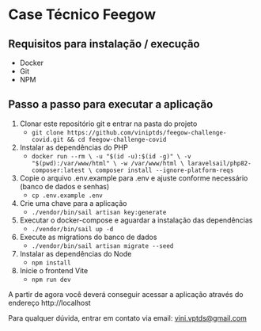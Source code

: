 # Case Técnico Feegow

## Requisitos para instalação / execução

* Docker
* Git
* NPM

## Passo a passo para executar a aplicação

1. Clonar este repositório git e entrar na pasta do projeto
    * ``git clone https://github.com/viniptds/feegow-challenge-covid.git && cd feegow-challenge-covid``
2. Instalar as dependências do PHP
    * ``docker run --rm \
    -u "$(id -u):$(id -g)" \
    -v "$(pwd):/var/www/html" \
    -w /var/www/html \
    laravelsail/php82-composer:latest \
    composer install --ignore-platform-reqs``
3. Copie o arquivo .env.example para .env e ajuste conforme necessário (banco de dados e senhas)
    * ``cp .env.example .env``
4. Crie uma chave para a aplicação
    * ``./vendor/bin/sail artisan key:generate``
5. Executar o docker-compose e aguardar a instalação das dependências
    * ``./vendor/bin/sail up -d``
6. Execute as migrations do banco de dados
    * ``./vendor/bin/sail artisan migrate --seed``
7. Instalar as dependências do Node
    * ``npm install``
8. Inicie o frontend Vite
    * ``npm run dev``

A partir de agora você deverá conseguir acessar a aplicação através do endereço http://localhost

Para qualquer dúvida, entrar em contato via email: [vini.vptds@gmail.com](vini.vptds@gmail.com)